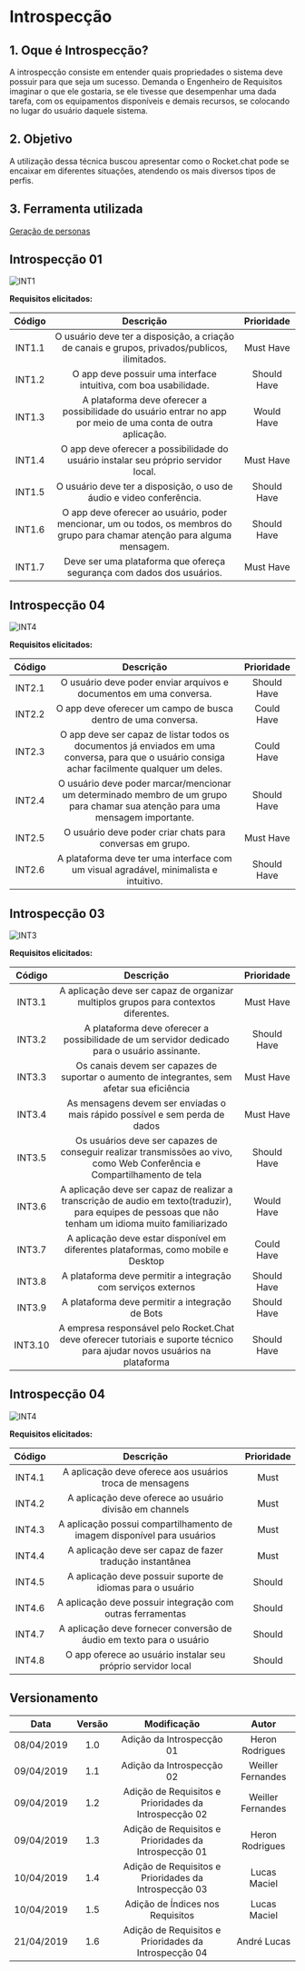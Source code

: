 # Introspecção


## 1. Oque é Introspecção?

A introspecção consiste em entender quais propriedades o sistema deve possuir
para que seja um sucesso. Demanda o Engenheiro de Requisitos imaginar o que ele
gostaria, se ele tivesse que desempenhar uma dada tarefa, com os equipamentos
disponíveis e demais recursos, se colocando no lugar do usuário daquele sistema.

## 2. Objetivo

A utilização dessa técnica buscou apresentar como o Rocket.chat pode se encaixar em diferentes situações, atendendo os mais diversos tipos de perfis.

## 3. Ferramenta utilizada

 [Geração de personas](https://geradordepersonas.com.br/)

## Introspecção 01

![INT1](../img/Elicitacao/introspeccao_01.png)

**Requisitos elicitados:**

| Código | Descrição | Prioridade |
| :------: | :------: | :------: |
| INT1.1 | O usuário deve ter a disposição, a criação de canais e grupos, privados/publicos, ilimitados. | Must Have |
| INT1.2 | O app deve possuir uma interface intuitiva, com boa usabilidade. | Should Have |
| INT1.3 | A plataforma deve oferecer a possibilidade do usuário entrar no app por meio de uma conta de outra aplicação. | Would Have |
| INT1.4 | O app deve oferecer a possibilidade do usuário instalar seu próprio servidor local. | Must Have |
| INT1.5 | O usuário deve ter a disposição, o uso de áudio e video conferência. | Should Have |
| INT1.6 | O app deve oferecer ao usuário, poder mencionar, um ou todos, os membros do grupo para chamar atenção para alguma mensagem. | Should Have |
| INT1.7 | Deve ser uma plataforma que ofereça segurança com dados dos usuários. | Must Have |

## Introspecção 04

![INT4](../img/Elicitacao/introspeccao_04.png)

**Requisitos elicitados:**

| Código | Descrição | Prioridade |
| :------: | :------: | :------: |
| INT2.1 | O usuário deve poder enviar arquivos e documentos em uma conversa. | Should Have |
| INT2.2 | O app deve oferecer um campo de busca dentro de uma conversa. | Could Have |
| INT2.3 | O app deve ser capaz de listar todos os documentos já enviados em uma conversa, para que o usuário consiga achar facilmente qualquer um deles. | Could Have |
| INT2.4 | O usuário deve poder marcar/mencionar um determinado membro de um grupo para chamar sua atenção para uma mensagem importante. | Should Have |
| INT2.5 | O usuário deve poder criar chats para conversas em grupo. | Must Have |
| INT2.6 | A plataforma deve ter uma interface com um visual agradável, minimalista e intuitivo. | Should Have |

## Introspecção 03

![INT3](../img/Elicitacao/introspeccao_03.png)

**Requisitos elicitados:**

| Código | Descrição | Prioridade |
| :------: | :------: | :------: |
| INT3.1 | A aplicação deve ser capaz de organizar multiplos grupos para contextos diferentes. | Must Have |
| INT3.2 | A plataforma deve oferecer a possibilidade de um servidor dedicado para o usuário assinante. | Should Have |
| INT3.3 | Os canais devem ser capazes de suportar o aumento de integrantes, sem afetar sua eficiência | Must Have |
| INT3.4 | As mensagens devem ser enviadas o mais rápido possível e sem perda de dados  | Must Have |
| INT3.5 | Os usuários deve ser capazes de conseguir realizar transmissões ao vivo, como Web Conferência e Compartilhamento de tela | Should Have |
| INT3.6 | A aplicação deve ser capaz de realizar a transcrição de audio em texto(traduzir), para equipes de pessoas que não tenham um idioma muito familiarizado | Would Have |
| INT3.7 | A aplicação deve estar disponível em diferentes plataformas, como mobile e Desktop | Could Have |
| INT3.8 | A plataforma deve permitir a integração com serviços externos | Should Have |
| INT3.9 | A plataforma deve permitir a integração de Bots | Should Have |
| INT3.10 | A empresa responsável pelo Rocket.Chat deve oferecer tutoriais e suporte técnico para ajudar novos usuários na plataforma | Should Have |

## Introspecção 04

![INT4](../img/Elicitacao/introspeccao_04.png)

**Requisitos elicitados:**

| Código | Descrição | Prioridade |
|  :------: |  :------: | :------: |
| INT4.1 | A aplicação deve oferece aos usuários troca de mensagens | Must |
| INT4.2 | A aplicação deve oferece ao usuário divisão em channels | Must |
| INT4.3 | A aplicação possui compartilhamento de imagem disponível para usuários | Must |
| INT4.4 | A aplicação deve ser capaz de fazer tradução instantânea | Must |
| INT4.5 | A aplicação deve possuir suporte de idiomas para o usuário| Should |
| INT4.6 | A aplicação deve possuir integração com outras ferramentas | Should |
| INT4.7 | A aplicação deve fornecer conversão de áudio em texto para o usuário | Should |
| INT4.8 | O app oferece ao usuário instalar seu próprio servidor local | Should |

## Versionamento

| Data | Versão | Modificação | Autor |
|  :------: | :------: | :------: | :------: |
| 08/04/2019 | 1.0 | Adição da Introspecção 01 | Heron Rodrigues |
| 09/04/2019 | 1.1 | Adição da Introspecção 02 | Weiller Fernandes |
| 09/04/2019 | 1.2 | Adição de Requisitos e Prioridades da Introspecção 02 | Weiller Fernandes |
| 09/04/2019 | 1.3 | Adição de Requisitos e Prioridades da Introspecção 01 | Heron Rodrigues |
| 10/04/2019 | 1.4 | Adição de Requisitos e Prioridades da Introspecção 03 | Lucas Maciel |
| 10/04/2019 | 1.5 | Adição de Índices nos Requisitos | Lucas Maciel |
| 21/04/2019 | 1.6 | Adição de Requisitos e Prioridades da Introspecção 04 | André Lucas |
